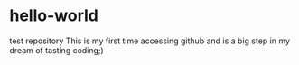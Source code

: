 # hello-world
test repository
This is my first time accessing github and is a big step in my dream of tasting coding;)
